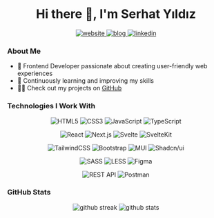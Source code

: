 <h1 align="center">Hi there 👋, I'm Serhat Yıldız</h1>

<div align="center">
  <a href="https://serhatdev.vercel.app/" target="_blank" rel="noopener noreferrer">
    <img src="https://img.shields.io/badge/Portfolio-serhatdev.vercel.app-2ea44f?style=for-the-badge&logo=vercel&logoColor=white" alt="website"/>
  </a>
  <a href="https://serhatdev.vercel.app/blog" target="_blank" rel="noopener noreferrer">
    <img src="https://img.shields.io/badge/Blog-Read%20my%20articles-FF4088?style=for-the-badge&logo=hugo&logoColor=white" alt="blog"/>
  </a>
  <a href="https://www.linkedin.com/in/serhat-yldz/" target="_blank" rel="noopener noreferrer">
    <img src="https://img.shields.io/badge/LinkedIn-Connect-0077B5?style=for-the-badge&logo=linkedin&logoColor=white" alt="linkedin"/>
  </a>
</div>

### About Me
- 🔭 Frontend Developer passionate about creating user-friendly web experiences
- 🌱 Continuously learning and improving my skills
- 👨‍💻 Check out my projects on <a href="https://github.com/serhat-yildiz" target="_blank" rel="noopener noreferrer">GitHub</a>

### Technologies I Work With

<div align="center">
  
  ![HTML5](https://img.shields.io/badge/HTML5-E34F26?style=for-the-badge&logo=html5&logoColor=white)
  ![CSS3](https://img.shields.io/badge/CSS3-1572B6?style=for-the-badge&logo=css3&logoColor=white)
  ![JavaScript](https://img.shields.io/badge/JavaScript-F7DF1E?style=for-the-badge&logo=javascript&logoColor=black)
  ![TypeScript](https://img.shields.io/badge/TypeScript-3178C6?style=for-the-badge&logo=typescript&logoColor=white)
  
  ![React](https://img.shields.io/badge/React-20232A?style=for-the-badge&logo=react&logoColor=61DAFB)
  ![Next.js](https://img.shields.io/badge/Next.js-000000?style=for-the-badge&logo=next.js&logoColor=white)
  ![Svelte](https://img.shields.io/badge/Svelte-FF3E00?style=for-the-badge&logo=svelte&logoColor=white)
  ![SvelteKit](https://img.shields.io/badge/SvelteKit-FF3E00?style=for-the-badge&logo=svelte&logoColor=white)
  
  ![TailwindCSS](https://img.shields.io/badge/Tailwind_CSS-38B2AC?style=for-the-badge&logo=tailwind-css&logoColor=white)
  ![Bootstrap](https://img.shields.io/badge/Bootstrap-563D7C?style=for-the-badge&logo=bootstrap&logoColor=white)
  ![MUI](https://img.shields.io/badge/Material_UI-0081CB?style=for-the-badge&logo=mui&logoColor=white)
  ![Shadcn/ui](https://img.shields.io/badge/shadcn%2Fui-000000?style=for-the-badge&logo=shadcnui&logoColor=white)
  
  ![SASS](https://img.shields.io/badge/Sass-CC6699?style=for-the-badge&logo=sass&logoColor=white)
  ![LESS](https://img.shields.io/badge/Less-1D365D?style=for-the-badge&logo=less&logoColor=white)
  ![Figma](https://img.shields.io/badge/Figma-F24E1E?style=for-the-badge&logo=figma&logoColor=white)
  
  ![REST API](https://img.shields.io/badge/REST_API-02569B?style=for-the-badge&logo=rest&logoColor=white)
  ![Postman](https://img.shields.io/badge/Postman-FF6C37?style=for-the-badge&logo=postman&logoColor=white)
</div>

### GitHub Stats

<div align="center">
  <img src="https://github-readme-streak-stats.herokuapp.com/?user=serhat-yildiz&theme=radical" alt="github streak" />
  <img src="https://github-readme-stats.vercel.app/api?username=serhat-yildiz&show_icons=true&theme=radical" alt="github stats" />
</div>
